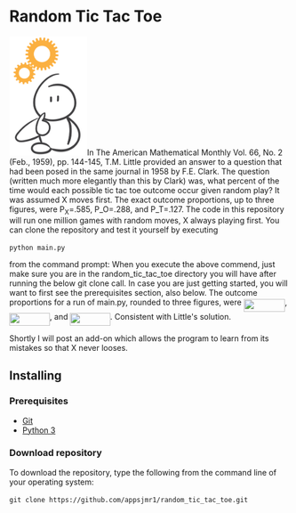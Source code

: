# Random Tic Tac Toe


<p align="left"><img src="Gears.png" alt="drawing" width="140"/>In The American Mathematical Monthly Vol. 66, No. 2 (Feb., 1959), pp. 144-145, T.M. Little provided an answer to a question that had been posed in the same journal in 1958 by F.E. Clark. The question (written much more elegantly than this by Clark) was, what percent of the time would each possible tic tac toe outcome occur given random play? It was assumed X moves first. The exact outcome proportions, up to three figures, were P<sub>X</sub>=.585, P_O=.288, and P_T=.127. The code in this repository will run one million games with random moves, X always playing first. You can clone the repository and test it yourself by executing </p>
<div>
 
```python main.py```
 
 </div>


<p>
from the command prompt: When you execute the above commend, just make sure you are in the random_tic_tac_toe directory you will have after running the below git clone call. In case you are just getting started, you will want to first see the prerequisites section, also below. The outcome proportions for a run of main.py, rounded to three figures, were <img src="/tex/421e6a4f856529e0e813eaba9c05d8cd.svg?invert_in_darkmode&sanitize=true" align=middle width=74.19175169999998pt height=22.465723500000017pt/>, <img src="/tex/9bbf9cf23d242f1eaa90b3155fad61c4.svg?invert_in_darkmode&sanitize=true" align=middle width=72.86953079999999pt height=22.465723500000017pt/>, and <img src="/tex/65d5c7635122853a118282ef4c8ef96a.svg?invert_in_darkmode&sanitize=true" align=middle width=72.05072324999999pt height=22.465723500000017pt/>. Consistent with Little's solution.</p>

<P>Shortly I will post an add-on which allows the program to learn from its mistakes so that X never looses.</P>


## Installing

### Prerequisites
- [Git](https://git-scm.com)
- [Python 3](https://www.python.org)

### Download repository

<p> To download the repository, type the following from the command line of your operating system:</p>
<div>
 
```git clone https://github.com/appsjmr1/random_tic_tac_toe.git```
 
 </div>
